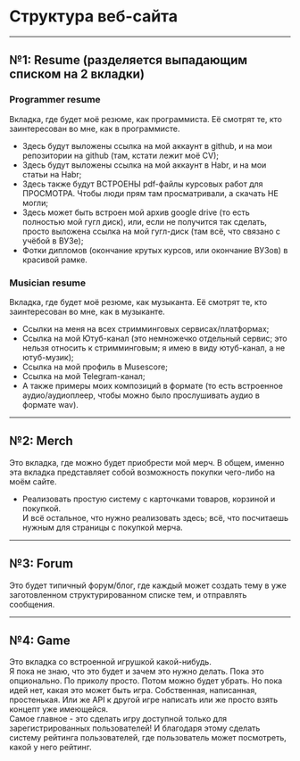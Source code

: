 # Структура веб-сайта
- - - - - - - - - - - - - - - - - - - - - -
## №1: Resume (разделяется выпадающим списком на 2 вкладки)

### Programmer resume
Вкладка, где будет моё резюме, как программиста. Её смотрят те, кто заинтересован во мне, как в программисте.

- Здесь будут выложены ссылка на мой аккаунт в github, и на мои репозитории на github (там, кстати лежит моё CV);
- Здесь будут выложены ссылка на мой аккаунт в Habr, и на мои статьи на Habr;
- Здесь также будут ВСТРОЕНЫ pdf-файлы курсовых работ для ПРОСМОТРА. Чтобы люди прям там просматривали, а скачать НЕ могли;
- Здесь может быть встроен мой архив google drive (то есть полностью мой гугл диск), или, если не получится так сделать, просто выложена ссылка на мой гугл-диск (там всё, что связано с учёбой в ВУЗе);
- Фотки дипломов (окончание крутых курсов, или окончание ВУЗов) в красивой рамке.

### Musician resume
Вкладка, где будет моё резюме, как музыканта. Её смотрят те, кто заинтересован во мне, как в музыканте.

- Ссылки на меня на всех стримминговых сервисах/платформах;
- Ссылка на мой Ютуб-канал (это немножечко отдельный сервис; это нельзя относить к стримминговым; я имею в виду ютуб-канал, а не ютуб-музик);
- Ссылка на мой профиль в Musescore;
- Ссылка на мой Telegram-канал;
- А также примеры моих композиций в формате (то есть встроенное аудио/аудиоплеер, чтобы можно было прослушивать аудио в формате wav).
- - - - - - - - - - - - - - - - - - - - - -
## №2: Merch
Это вкладка, где можно будет приобрести мой мерч. В общем, именно эта вкладка представляет собой возможность покупки чего-либо на моём сайте.

 - Реализовать простую систему с карточками товаров, корзиной и покупкой. 
<br> И всё остальное, что нужно реализовать здесь; всё, что посчитаешь нужным для страницы с покупкой мерча.
- - - - - - - - - - - - - - - - - - - - - -
## №3: Forum
Это будет типичный форум/блог, где каждый может создать тему в уже заготовленном структурированном списке тем, и отправлять сообщения.
- - - - - - - - - - - - - - - - - - - - - -
## №4: Game
Это вкладка со встроенной игрушкой какой-нибудь.
<br> Я пока не знаю, что это будет и зачем это нужно делать. Пока это опционально. По приколу просто. Потом можно будет убрать. Но пока идей нет, какая это может быть игра. Собственная, написанная, простенькая. Или же API к другой игре написать или же просто взять концепт уже имеющейся.
<br> Самое главное - это сделать игру доступной только для зарегистрированных пользователей! И благодаря этому сделать систему рейтинга пользователей, где пользователь может посмотреть, какой у него рейтинг.